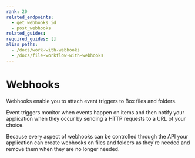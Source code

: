 ```yaml
---
rank: 20
related_endpoints: 
  - get_webhooks_id
  - post_webhooks
related_guides: 
required_guides: []
alias_paths: 
  - /docs/work-with-webhooks	
  - /docs/file-workflow-with-webhooks
---
```


# Webhooks

Webhooks enable you to attach event triggers to Box files and folders.

Event triggers monitor when events happen on items and then notify your
application when they occur by sending a HTTP requests to a URL of your choice.

Because every aspect of webhooks can be controlled through the API your
application can create webhooks on files and folders as they're needed and
remove them when they are no longer needed.
